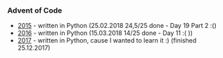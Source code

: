 ### Advent of Code

- [2015](2015) - written in Python (25.02.2018 24,5/25 done - Day 19 Part 2 :()
- [2016](2016) - written in Python (15.03.2018 14/25 done - Day 11 :( ))
- [2017](2017) - written in Python, cause I wanted to learn it :) (finished 25.12.2017)
